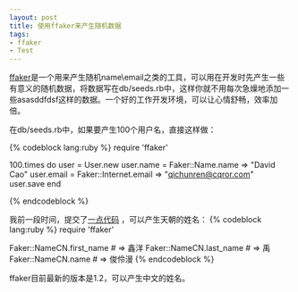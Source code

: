 ```yaml
---
layout: post
title: 使用ffaker来产生随机数据 
tags:
- ffaker
- Test
---                        
```


[ffaker](https://github.com/EmmanuelOga/ffaker)是一个用来产生随机name\email之类的工具，可以用在开发时先产生一些有意义的随机数据，将数据写在db/seeds.rb中，这样你就不用每次急燥地添加一些asasddfdsf这样的数据。一个好的工作开发环境，可以让心情舒畅，效率加倍。

在db/seeds.rb中，如果要产生100个用户名，直接这样做：

{% codeblock lang:ruby %}
require 'ffaker'
 
 100.times do 
   user = User.new 
   user.name = Faker::Name.name => "David Cao"
   user.email = Faker::Internet.email => "qichunren@cqror.com"
   user.save
 end

{% endcodeblock %}
    
我前一段时间，提交了[一点代码](https://github.com/EmmanuelOga/ffaker/pull/9) ，可以产生天朝的姓名：
{% codeblock lang:ruby %}
require 'ffaker'

Faker::NameCN.first_name # => 鑫洋
Faker::NameCN.last_name # => 禹
Faker::NameCN.name # => 俊伶漫
{% endcodeblock %}    

ffaker目前最新的版本是1.2，可以产生中文的姓名。